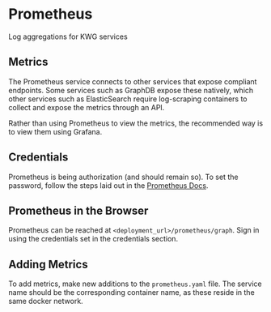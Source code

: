 # Prometheus

Log aggregations for KWG services

## Metrics

The Prometheus service connects to other services that expose compliant endpoints. Some services such as GraphDB expose these natively, which other services such as ElasticSearch require log-scraping containers to collect and expose the metrics through an API.

Rather than using Prometheus to view the metrics, the recommended way is to view them using Grafana.

## Credentials

Prometheus is being authorization (and should remain so). To set the password, follow the steps laid out in the [Prometheus Docs](https://prometheus.io/docs/guides/basic-auth/).

## Prometheus in the Browser

Prometheus can be reached at `<deployment_url>/prometheus/graph`. Sign in using the credentials set in the credentials section.

## Adding Metrics

To add metrics, make new additions to the `prometheus.yaml` file. The service name should be the corresponding container name, as these reside in the same docker network.
